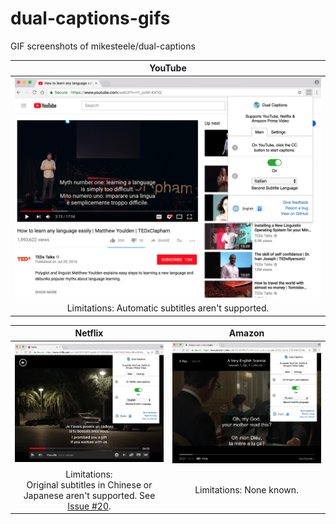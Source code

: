 # dual-captions-gifs
GIF screenshots of mikesteele/dual-captions 

| YouTube  |
|:--------:|
| <img src="https://raw.githubusercontent.com/mikesteele/dual-captions-gifs/master/youtube.png"> |
| Limitations: Automatic subtitles aren't supported. |

| Netflix       | Amazon        |
|:-------------:|:-------------:|
| <img src="https://raw.githubusercontent.com/mikesteele/dual-captions-gifs/master/netflix.png"> | <img src="https://raw.githubusercontent.com/mikesteele/dual-captions-gifs/master/amazon.png"> |
| Limitations:<br/>Original subtitles in Chinese or Japanese aren't supported. See <a href="https://github.com/mikesteele/dual-captions/issues/20">Issue #20</a>. | Limitations: None known. |
